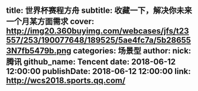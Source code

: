 title: 世界杯赛程方舟
subtitle: 收藏一下，解决你未来一个月某方面需求
cover: http://img20.360buyimg.com/webcases/jfs/t23557/253/190077648/189525/5ae4fc7a/5b286553N7fb5479b.png
categories: 场景型
author:
  nick: 腾讯
  github_name: Tencent
date: 2018-06-12 12:00:00
publishDate: 2018-06-12 12:00:00
link: http://wcs2018.sports.qq.com/
---